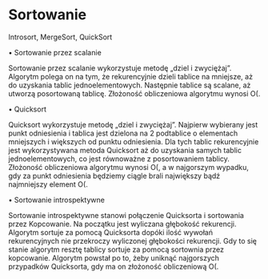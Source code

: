 # Sortowanie
Introsort, MergeSort, QuickSort

  •	Sortowanie przez scalanie

Sortowanie przez scalanie wykorzystuje metodę „dziel i zwyciężaj”. Algorytm polega on na tym, że rekurencyjnie dzieli tablice na mniejsze, aż do uzyskania tablic jednoelementowych. Następnie tablice są scalane, aż utworzą posortowaną tablicę. Złożoność obliczeniowa algorytmu wynosi O(.


•	Quicksort

Quicksort wykorzystuje metodę „dziel i zwyciężaj”. Najpierw wybierany jest punkt odniesienia i tablica jest dzielona na 2 podtablice o elementach mniejszych i większych od punktu odniesienia. Dla tych tablic rekurencyjnie jest wykorzystywana metoda Quicksort aż do uzyskania samych tablic jednoelementowych, co jest równoważne z posortowaniem tablicy.  Złożoność obliczeniowa algorytmu wynosi O(, a w najgorszym wypadku, gdy za punkt odniesienia będziemy ciągle brali największy bądź najmniejszy element O(.


•	Sortowanie introspektywne

Sortowanie introspektywne stanowi połączenie Quicksorta i sortowania przez Kopcowanie. Na początku jest wyliczana głębokość rekurencji. Algorytm sortuje za pomocą Quicksorta dopóki ilość wywołań rekurencyjnych nie przekroczy wyliczonej głębokości rekurencji. Gdy to się stanie algorytm resztę tablicy sortuje za pomocą sortownia przez kopcowanie. Algorytm powstał po to, żeby uniknąć najgorszych przypadków Quicksorta, gdy ma on złożoność obliczeniową O(.
